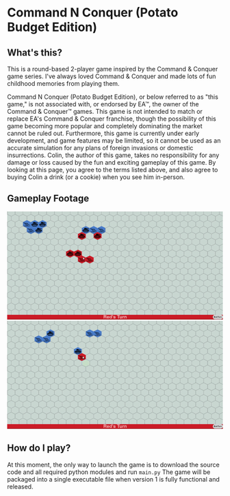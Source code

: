 # Command N Conquer (Potato Budget Edition)

## What's this?
This is a round-based 2-player game inspired by the Command & Conquer game series.
I've always loved Command & Conquer and made lots of fun childhood memories from playing them.

Command N Conquer (Potato Budget Edition), or below referred to as "this game," is not associated with, or endorsed by EA™, the owner of the Command & Conquer™ games.
This game is not intended to match or replace EA's Command & Conquer franchise, though the possibility of this game becoming more popular and completely dominating the market cannot be ruled out. 
Furthermore, this game is currently under early development, and game features may be limited, so it cannot be used as an accurate simulation for any plans of foreign invasions or domestic insurrections.
Colin, the author of this game, takes no responsibility for any damage or loss caused by the fun and exciting gameplay of this game.
By looking at this page, you agree to the terms listed above, and also agree to buying Colin a drink (or a cookie) when you see him in-person.

## Gameplay Footage 

![](https://github.com/ColinZ22/Command-N-Conquer_Potato-Budget-Edition/blob/main/Demo/RedMoving.gif)
![](https://github.com/ColinZ22/Command-N-Conquer_Potato-Budget-Edition/blob/main/Demo/Blue%20Wins.gif)

## How do I play?
At this moment, the only way to launch the game is to download the source code and all required python modules and run `main.py`
The game will be packaged into a single executable file when version 1 is fully functional and released.

